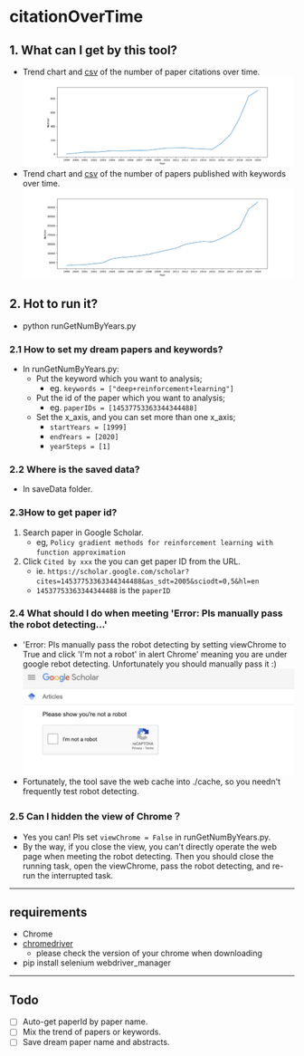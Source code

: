 # citationOverTime

## 1. What can I get by this tool?
- Trend chart and [csv](example/14537753363344344488_1999_2020_1.csv) of the number of paper citations over time.
  ![](example/14537753363344344488_1999_2020_1.png)
- Trend chart and [csv](saveData/images/deep+reinforcement+learning_1999_2002_1.csv) of the number of papers published with keywords over time.
  ![](example/deep+reinforcement+learning_1999_2020_1.png)

## 2. Hot to run it?
- python runGetNumByYears.py

### 2.1 How to set my dream papers and keywords?
- In runGetNumByYears.py:
  -  Put the keyword which you want to analysis;
     -  eg. `keywords = ["deep+reinforcement+learning"]`
  -  Put the id of the paper which you want to analysis;
     - eg. `paperIDs = [14537753363344344488]`
  - Set the x_axis, and you can set more than one x_axis;
    - `startYears = [1999]`            
    - `endYears = [2020]`  
    - `yearSteps = [1]`

### 2.2 Where is the saved data?
- In saveData folder.

### 2.3How to get paper id?
1. Search paper in Google Scholar.
   - eg, `Policy gradient methods for reinforcement learning with function approximation`
2. Click `Cited by xxx` the you can get paper ID from the URL.
   - ie. `https://scholar.google.com/scholar?cites=14537753363344344488&as_sdt=2005&sciodt=0,5&hl=en`
   - `14537753363344344488` is the `paperID`

### 2.4 What should I do when meeting 'Error: Pls manually pass the robot detecting...'
   - 'Error: Pls manually pass the robot detecting by setting viewChrome to True and click 'I'm not a robot' in alert Chrome' meaning you are under google rebot detecting. Unfortunately you should manually pass it :)
  ![](example/rebotDetecting.png)
  - Fortunately, the tool save the web cache into ./cache, so you needn't frequently test robot detecting.

### 2.5 Can I hidden the view of Chrome？
- Yes you can! Pls set `viewChrome = False` in runGetNumByYears.py. 
- By the way, if you close the view, you can't directly operate the web page when meeting the robot detecting. Then you should close the running task, open the viewChrome, pass the robot detecting, and re-run the interrupted task.

---

## requirements
- Chrome
- [chromedriver](https://chromedriver.chromium.org/downloads)
  - please check the version of your chrome when downloading
- pip install selenium webdriver_manager

---

## Todo
 - [ ] Auto-get paperId by paper name.
 - [ ] Mix the trend of papers or keywords.
 - [ ] Save dream paper name and abstracts.
